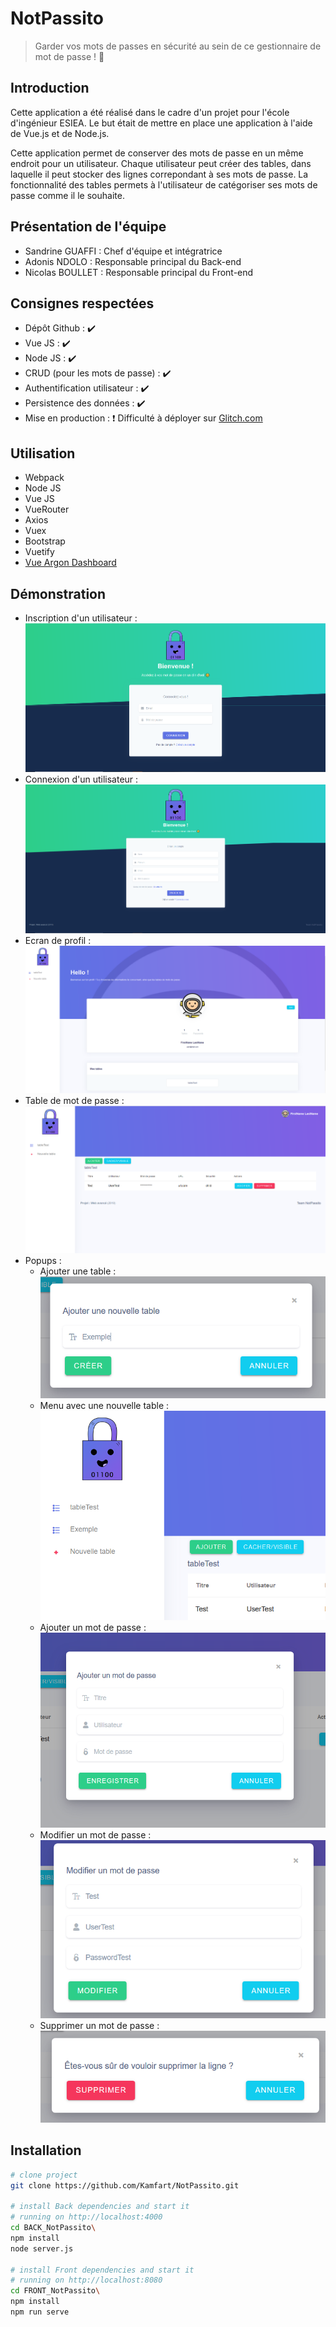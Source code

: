 # NotPassito
> Garder vos mots de passes en sécurité au sein de ce gestionnaire de mot de passe ! 🔏

## Introduction 
Cette application a été réalisé dans le cadre d'un projet pour l'école d'ingénieur ESIEA.
Le but était de mettre en place une application à l'aide de Vue.js et de Node.js. 

Cette application permet de conserver des mots de passe en un même endroit pour un utilisateur. Chaque utilisateur peut créer des tables, dans laquelle il peut stocker des lignes correpondant à ses mots de passe. La fonctionnalité des tables permets à l'utilisateur de catégoriser ses mots de passe comme il le souhaite.

## Présentation de l'équipe
- Sandrine GUAFFI : Chef d'équipe et intégratrice
- Adonis NDOLO : Responsable principal du Back-end
- Nicolas BOULLET : Responsable principal du Front-end

## Consignes respectées
- Dépôt Github : ✔️
- Vue JS : ✔️
- Node JS : ✔️
- CRUD (pour les mots de passe) : ✔️
- Authentification utilisateur : ✔️
- Persistence des données : ✔️
- Mise en production : ❗ Difficulté à déployer sur [Glitch.com](https://glitch.com/)
 
## Utilisation
- Webpack
- Node JS
- Vue JS
- VueRouter
- Axios
- Vuex
- Bootstrap
- Vuetify
- [Vue Argon Dashboard](https://www.creative-tim.com/product/vue-argon-dashboard)

## Démonstration
- Inscription d'un utilisateur :
![Login](/screenshots/login.png)
- Connexion d'un utilisateur :
![Register](/screenshots/signin.png)
- Ecran de profil : 
![Profil](/screenshots/profile.png)
- Table de mot de passe : 
![Table](/screenshots/table.png)
- Popups : 
  - Ajouter une table :
  ![Add table](/screenshots/addTable.png)
  - Menu avec une nouvelle table :
  ![New Table](/screenshots/NewTableShow.png)
  - Ajouter un mot de passe :
  ![Add Pwd](/screenshots/popupAddPwd.png)
  - Modifier un mot de passe :
  ![Modify Pwd](/screenshots/modifyPwd.png)
  - Supprimer un mot de passe :
  ![Delete Pwd](/screenshots/deletePwd.png)

## Installation
```bash
# clone project
git clone https://github.com/Kamfart/NotPassito.git

# install Back dependencies and start it 
# running on http://localhost:4000
cd BACK_NotPassito\
npm install
node server.js

# install Front dependencies and start it
# running on http://localhost:8080
cd FRONT_NotPassito\
npm install
npm run serve
```
